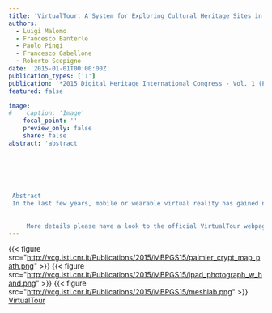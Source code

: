 ```yaml
---
title: 'VirtualTour: A System for Exploring Cultural Heritage Sites in an Immersive Way'
authors:
  - Luigi Malomo
  - Francesco Banterle
  - Paolo Pingi
  - Francesco Gabellone
  - Roberto Scopigno
date: '2015-01-01T00:00:00Z'
publication_types: ['1']
publication: '*2015 Digital Heritage International Congress - Vol. 1 (Proc. of)*'
featured: false

image:
#    caption: 'Image'
    focal_point: ''
    preview_only: false
    share: false
abstract: 'abstract 	 	 	    Abstract In the last few years, mobile or wearable virtual reality has gained new interest amongst the industry and researchers.  The rapid development of new technologies such as high quality head mounted displays, accurate and cheap motion sensors (e.g. accelerometers, gyroscopes, depth cameras, etc.), localization sensors (e.g. GPS, compass, etc.) etc. have led to new opportunities that just a few years ago were not possible to achieve with off-the-shelf components.  This renaissance of virtual reality is happening in both research and practical applications, such as computer games, movies, documentaries, learning, urban planning, etc. In this work we propose a system, VirtualTour, offering virtual exploration of Cultural Heritage (CH) sites on mobile devices based on a natural interaction approach; a few easy to understand (and to be tracked) actions performed by the user in the real world are translated into navigation instructions in the virtual world. To achieve this goal, we have exploited embedded sensors and the fast hardware of modern mobile devices.        More details please have a look to the official VirtualTour webpage.'
---
```

{{< figure src="http://vcg.isti.cnr.it/Publications/2015/MBPGS15/palmier_crypt_map_path.png" >}}
{{< figure src="http://vcg.isti.cnr.it/Publications/2015/MBPGS15/ipad_photograph_w_hand.png" >}}
{{< figure src="http://vcg.isti.cnr.it/Publications/2015/MBPGS15/meshlab.png" >}}
[VirtualTour](http://vcg.isti.cnr.it/virtualtour/)


